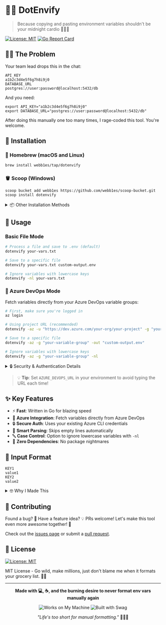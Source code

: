 # 🧙‍♂️ DotEnvify

> Because copying and pasting environment variables shouldn't be your midnight cardio 🏃‍♂️💨

[![License: MIT](https://img.shields.io/badge/License-MIT-yellow.svg)](https://opensource.org/licenses/MIT)
[![Go Report Card](https://goreportcard.com/badge/github.com/webb1es/dotenvify)](https://goreportcard.com/report/github.com/webb1es/dotenvify)

## 🤦‍♂️ The Problem

Your team lead drops this in the chat:

```
API_KEY
a1b2c3d4e5f6g7h8i9j0
DATABASE_URL
postgres://user:password@localhost:5432/db
```

And you need:

```
export API_KEY="a1b2c3d4e5f6g7h8i9j0"
export DATABASE_URL="postgres://user:password@localhost:5432/db"
```

After doing this manually one too many times, I rage-coded this tool. You're welcome.

## 🚀 Installation

### 🍺 Homebrew (macOS and Linux)

```bash
brew install webb1es/tap/dotenvify
```

### 🪣 Scoop (Windows)

```bash
scoop bucket add webb1es https://github.com/webb1es/scoop-bucket.git
scoop install dotenvify
```

<details>
<summary>📦 Other Installation Methods</summary>

#### Direct Download
Download the latest release from the [GitHub Releases page](https://github.com/webb1es/dotenvify/releases).

#### Build from Source
```bash
git clone https://github.com/webb1es/dotenvify.git
cd dotenvify
go build -o dotenvify dotenvify.go
sudo mv dotenvify /usr/local/bin/
```
</details>

## 🔮 Usage

### Basic File Mode

```bash
# Process a file and save to .env (default)
dotenvify your-vars.txt

# Save to a specific file
dotenvify your-vars.txt custom-output.env

# Ignore variables with lowercase keys
dotenvify -nl your-vars.txt
```

### 🚀 Azure DevOps Mode

Fetch variables directly from your Azure DevOps variable groups:

```bash
# First, make sure you're logged in
az login

# Using project URL (recommended)
dotenvify -az -u "https://dev.azure.com/your-org/your-project" -g "your-variable-group"

# Save to a specific file
dotenvify -az -g "your-variable-group" -out "custom-output.env"

# Ignore variables with lowercase keys
dotenvify -az -g "your-variable-group" -nl
```

<details>
<summary>🔒 Security & Authentication Details</summary>

DotEnvify uses your existing Azure CLI authentication:
- No credentials stored or handled by the tool
- Tokens are used only in memory
- Respects your organization's security policies (including MFA)

Just make sure you're logged in with `az login` before running the tool.
</details>

> 💡 **Tip**: Set `AZURE_DEVOPS_URL` in your environment to avoid typing the URL each time!

## ✨ Key Features

- ⚡ **Fast**: Written in Go for blazing speed
- 🔄 **Azure Integration**: Fetch variables directly from Azure DevOps
- 🔒 **Secure Auth**: Uses your existing Azure CLI credentials
- 🧹 **Smart Parsing**: Skips empty lines automatically
- 🔤 **Case Control**: Option to ignore lowercase variables with `-nl`
- 👻 **Zero Dependencies**: No package nightmares

## 📝 Input Format

```
KEY1
value1
KEY2
value2
```

<details>
<summary>🤓 Why I Made This</summary>

Because those precious minutes you spend formatting env vars could be spent on:
- Actually coding something cool
- Optimizing your coffee brewing technique
- Staring at the wall contemplating your life choices
</details>

## 🔧 Contributing

Found a bug? 🐛 Have a feature idea? 💡 PRs welcome! Let's make this tool even more awesome together! 🚀

Check out the [issues page](https://github.com/webb1es/dotenvify/issues) or submit a [pull request](https://github.com/webb1es/dotenvify/pulls).

## 📄 License

[![License: MIT](https://img.shields.io/badge/License-MIT-yellow.svg)](https://opensource.org/licenses/MIT)

MIT License - Go wild, make millions, just don't blame me when it formats your grocery list. 🛒📝

---

<div align="center">

**Made with 💻, ☕, and the burning desire to never format env vars manually again**

![Works on My Machine](https://forthebadge.com/images/badges/works-on-my-machine.svg)
![Built with Swag](https://forthebadge.com/images/badges/built-with-swag.svg)

*"Life's too short for manual formatting."* 🧙‍♂️✨

</div>
